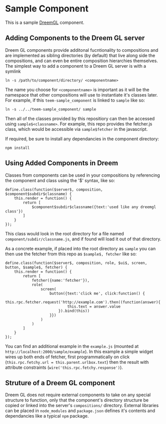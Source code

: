# Sample Component

This is a sample [DreemGL](https://github.com/teem2/dreemgl) component.

## Adding Components to the Dreem GL server

Dreem GL components provide additonal fucntionality to compositions and are implemented as sibling directories (by default) that live
along side the compositions, and can even be entire composition hierarchies themselves.  The simplest way to add a
component to a Dreem GL server is with a symlink

    ln -s /path/to/component/directory/ <componentname>
    
The name you choose for `<componentname>` is important as it will be the namespace that other compositions will use to 
instantiate it's classes later.  For example, if this `teem-sample_component` is linked to `sample` like so:    

    ln -s ../../teem-sample_component/ sample
    
Then all of the classes provided by this repositiory can then be accessed using `sample$<classname>`.  For example, this
repo provides the fetcher.js class, which would be accessible via `sample$fetcher` in the javascript.  

If required, be sure to install any dependancies in the component directory:
 
    npm install

## Using Added Components in Dreem

Classes from components can be used in your compositions by referencing the component and class using the '$' syntax,
like so:

    define.class(function($server$, composition, $component$subdir$classname) {
        this.render = function() {
            return [
                $component$subdir$classname({text:'used like any dreemgl class'})
            ]
        }
    });

This class would look in the root directory for a file named `component/subdir/classname.js`, 
and if found will load it out of that directory.

As a concrete example, if placed into the root directory as `sample` you can then use the fetcher 
from this repo as `$sample$, fetcher` like so:

    define.class(function($server$, composition, role, $ui$, screen, button, $sample$, fetcher) {
        this.render = function() {
            return [
                fetcher({name:'fetcher'}),
                role(
                    screen(
                        button({text:'click me', click:function() {
                            this.rpc.fetcher.request('http://example.com').then((function(answer){
                                this.text = answer.value
                            }).bind(this))
                        }})
                    )
                )
            ]
        }
    });

You can find an additional example in the `example.js` (mounted at `http://localhost:2000/sample/example`).  In this example a 
simple widget wires up both ends of fetcher, first programmatically on click (`this.rpc.fetchy.url = this.parent.urlbox.text`) 
then the result with attribute constraints (`wire('this.rpc.fetchy.response')`).

## Struture of a Dreem GL component

Dreem GL does not require external components to take on any special structure to function, only that the component's 
directory structure be copied or linked into the server's `compositions/` directory.  External libraries can be placed 
in `node_modules` and `package.json` defines it's contents and dependancies like a typical `npm` package. 

